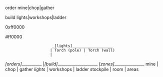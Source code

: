 


order
mine|chop|gather

build
lights|workshops|ladder

0xff0000

#ff0000





                         _[lights]__________________
                        | Torch (pole) | Torch (wall)
                        |
_[orders]___________    |_[build]_____________________   _[zones]________________
mine | chop | gather    *lights* | workshops | ladder    stockpile | room | areas

